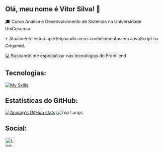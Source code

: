 ## Olá, meu nome é Vitor Silva! 👋

🎓 Curso Análise e Desenvolvimento de Sistemas na Universidade UniCesumar.

⚡ Atualmente estou aperfeiçoando meus conhecimentos em JavaScript na Origamid.

💻 Buscando me especializar nas tecnologias do Front-end.

## Tecnologias:

[![My Skills](https://skillicons.dev/icons?i=html,css,js,ts)](https://skillicons.dev)

## Estatísticas do GitHub:

[![Anurag's GitHub stats](https://github-readme-stats.vercel.app/api?username=vmsilva3&theme=radical)](https://github.com/anuraghazra/github-readme-stats)
![Top Langs](https://github-readme-stats.vercel.app/api/top-langs/?username=vmsilva3&hide_progress=true&theme=radical)

## Social:

[<img src='https://img.shields.io/badge/LinkedIn-0077B5?style=for-the-badge&logo=linkedin&logoColor=white' alt='Linkedin' height='30'>](https://www.linkedin.com/in/vitorsilva-m/)
